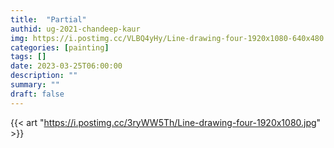 ```yaml
---
title:  "Partial"
authid: ug-2021-chandeep-kaur
img: https://i.postimg.cc/VLBQ4yHy/Line-drawing-four-1920x1080-640x480.jpg
categories: [painting]
tags: []
date: 2023-03-25T06:00:00
description: ""
summary: ""
draft: false
---
```



{{< art "https://i.postimg.cc/3ryWW5Th/Line-drawing-four-1920x1080.jpg" >}}
